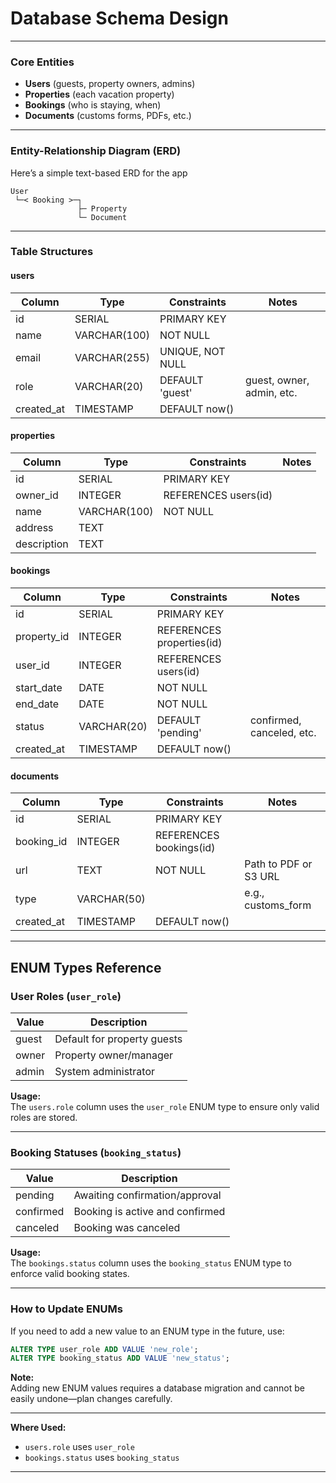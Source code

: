 # Database Schema Design

---

### Core Entities

- **Users** (guests, property owners, admins)
- **Properties** (each vacation property)
- **Bookings** (who is staying, when)
- **Documents** (customs forms, PDFs, etc.)

---

### Entity-Relationship Diagram (ERD)

Here’s a simple text-based ERD for the app

```
User
 └─< Booking >─┐
			   ├─ Property
			   └─ Document
```

---

### Table Structures

#### **users**
| Column        | Type           | Constraints           | Notes                     |
|---------------|----------------|-----------------------|---------------------------|
| id            | SERIAL         | PRIMARY KEY           |                           |
| name          | VARCHAR(100)   | NOT NULL              |                           |
| email         | VARCHAR(255)   | UNIQUE, NOT NULL      |                           |
| role          | VARCHAR(20)    | DEFAULT 'guest'       | guest, owner, admin, etc. |
| created_at    | TIMESTAMP      | DEFAULT now()         |                           |

#### **properties**
| Column        | Type           | Constraints           | Notes                     |
|---------------|----------------|-----------------------|---------------------------|
| id            | SERIAL         | PRIMARY KEY           |                           |
| owner_id      | INTEGER        | REFERENCES users(id)  |                           |
| name          | VARCHAR(100)   | NOT NULL              |                           |
| address       | TEXT           |                       |                           |
| description   | TEXT           |                       |                           |

#### **bookings**
| Column        | Type           | Constraints           | Notes                     |
|---------------|----------------|-----------------------|---------------------------|
| id            | SERIAL         | PRIMARY KEY           |                           |
| property_id   | INTEGER        | REFERENCES properties(id) |                       |
| user_id       | INTEGER        | REFERENCES users(id)  |                           |
| start_date    | DATE           | NOT NULL              |                           |
| end_date      | DATE           | NOT NULL              |                           |
| status        | VARCHAR(20)    | DEFAULT 'pending'     | confirmed, canceled, etc. |
| created_at    | TIMESTAMP      | DEFAULT now()         |                           |

#### **documents**
| Column        | Type           | Constraints           | Notes                     |
|---------------|----------------|-----------------------|---------------------------|
| id            | SERIAL         | PRIMARY KEY           |                           |
| booking_id    | INTEGER        | REFERENCES bookings(id) |                        |
| url           | TEXT           | NOT NULL              | Path to PDF or S3 URL     |
| type          | VARCHAR(50)    |                       | e.g., customs_form        |
| created_at    | TIMESTAMP      | DEFAULT now()         |                           |


---

## ENUM Types Reference

### User Roles (`user_role`)

| Value    | Description                        |
|----------|------------------------------------|
| guest    | Default for property guests        |
| owner    | Property owner/manager             |
| admin    | System administrator               |

**Usage:**  
The `users.role` column uses the `user_role` ENUM type to ensure only valid roles are stored.

---

### Booking Statuses (`booking_status`)

| Value      | Description                        |
|------------|------------------------------------|
| pending    | Awaiting confirmation/approval     |
| confirmed  | Booking is active and confirmed    |
| canceled   | Booking was canceled               |

**Usage:**  
The `bookings.status` column uses the `booking_status` ENUM type to enforce valid booking states.

---

### How to Update ENUMs

If you need to add a new value to an ENUM type in the future, use:

```sql
ALTER TYPE user_role ADD VALUE 'new_role';
ALTER TYPE booking_status ADD VALUE 'new_status';
```

**Note:**  
Adding new ENUM values requires a database migration and cannot be easily undone—plan changes carefully.

---

**Where Used:**
- `users.role` uses `user_role`
- `bookings.status` uses `booking_status`

---

